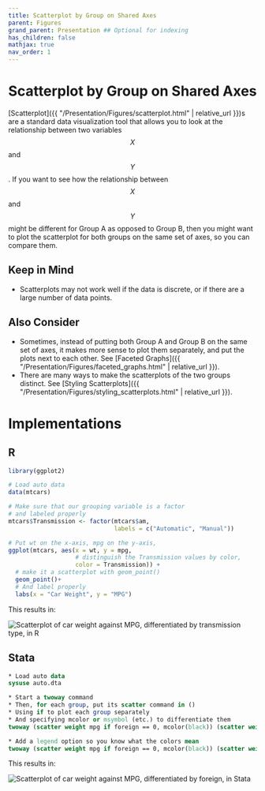 ```yaml
---
title: Scatterplot by Group on Shared Axes
parent: Figures
grand_parent: Presentation ## Optional for indexing
has_children: false
mathjax: true
nav_order: 1
---
```


# Scatterplot by Group on Shared Axes

[Scatterplot]({{ "/Presentation/Figures/scatterplot.html" | relative_url }})s are a standard data visualization tool that allows you to look at the relationship between two variables $$X$$ and $$Y$$. If you want to see how the relationship between $$X$$ and $$Y$$ might be different for Group A as opposed to Group B, then you might want to plot the scatterplot for both groups on the same set of axes, so you can compare them.

## Keep in Mind

- Scatterplots may not work well if the data is discrete, or if there are a large number of data points. 

## Also Consider

- Sometimes, instead of putting both Group A and Group B on the same set of axes, it makes more sense to plot them separately, and put the plots next to each other. See [Faceted Graphs]({{ "/Presentation/Figures/faceted_graphs.html" | relative_url }}).
- There are many ways to make the scatterplots of the two groups distinct. See [Styling Scatterplots]({{ "/Presentation/Figures/styling_scatterplots.html" | relative_url }}).

# Implementations

## R

```r
library(ggplot2)

# Load auto data
data(mtcars)

# Make sure that our grouping variable is a factor
# and labeled properly
mtcars$Transmission <- factor(mtcars$am, 
                              labels = c("Automatic", "Manual"))

# Put wt on the x-axis, mpg on the y-axis, 
ggplot(mtcars, aes(x = wt, y = mpg, 
                   # distinguish the Transmission values by color,
                   color = Transmission)) + 
  # make it a scatterplot with geom_point()
  geom_point()+
  # And label properly
  labs(x = "Car Weight", y = "MPG")
```
This results in:

![Scatterplot of car weight against MPG, differentiated by transmission type, in R](https://github.com/LOST-STATS/LOST-STATS.github.io/raw/master/Presentation/Figures/Images/Scatterplot-by-Groups-on-Shared-Axes/r_scatterplot_by_transmission.png)

## Stata

```stata
* Load auto data
sysuse auto.dta

* Start a twoway command
* Then, for each group, put its scatter command in ()
* Using if to plot each group separately
* And specifying mcolor or msymbol (etc.) to differentiate them
twoway (scatter weight mpg if foreign == 0, mcolor(black)) (scatter weight mpg if foreign == 1, mcolor(blue))

* Add a legend option so you know what the colors mean
twoway (scatter weight mpg if foreign == 0, mcolor(black)) (scatter weight mpg if foreign == 1, mcolor(blue)), legend(lab(1 Domestic) lab(2 Foreign)) xtitle("Weight") ytitle("MPG")
```
This results in:

![Scatterplot of car weight against MPG, differentiated by foreign, in Stata](https://github.com/LOST-STATS/LOST-STATS.github.io/raw/master/Presentation/Figures/Images/Scatterplot-by-Groups-on-Shared-Axes/stata_scatterplot_by_group.png)
